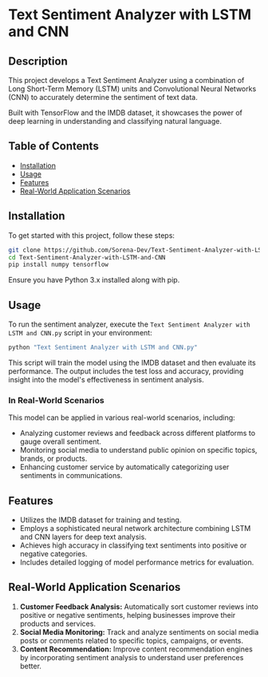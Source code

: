 # Text Sentiment Analyzer with LSTM and CNN

## Description
This project develops a Text Sentiment Analyzer using a combination of Long Short-Term Memory (LSTM) units and Convolutional Neural Networks (CNN) to accurately determine the sentiment of text data. 

Built with TensorFlow and the IMDB dataset, it showcases the power of deep learning in understanding and classifying natural language.

## Table of Contents
- [Installation](#installation)
- [Usage](#usage)
- [Features](#features)
- [Real-World Application Scenarios](#real-world-application-scenarios)

## Installation

To get started with this project, follow these steps:

```bash
git clone https://github.com/Sorena-Dev/Text-Sentiment-Analyzer-with-LSTM-and-CNN.git
cd Text-Sentiment-Analyzer-with-LSTM-and-CNN
pip install numpy tensorflow
```

Ensure you have Python 3.x installed along with pip.

## Usage

To run the sentiment analyzer, execute the `Text Sentiment Analyzer with LSTM and CNN.py` script in your environment:

```bash
python "Text Sentiment Analyzer with LSTM and CNN.py"
```

This script will train the model using the IMDB dataset and then evaluate its performance. The output includes the test loss and accuracy, providing insight into the model's effectiveness in sentiment analysis.

### In Real-World Scenarios

This model can be applied in various real-world scenarios, including:

- Analyzing customer reviews and feedback across different platforms to gauge overall sentiment.
- Monitoring social media to understand public opinion on specific topics, brands, or products.
- Enhancing customer service by automatically categorizing user sentiments in communications.

## Features

- Utilizes the IMDB dataset for training and testing.
- Employs a sophisticated neural network architecture combining LSTM and CNN layers for deep text analysis.
- Achieves high accuracy in classifying text sentiments into positive or negative categories.
- Includes detailed logging of model performance metrics for evaluation.

## Real-World Application Scenarios

1. **Customer Feedback Analysis:** Automatically sort customer reviews into positive or negative sentiments, helping businesses improve their products and services.
2. **Social Media Monitoring:** Track and analyze sentiments on social media posts or comments related to specific topics, campaigns, or events.
3. **Content Recommendation:** Improve content recommendation engines by incorporating sentiment analysis to understand user preferences better.
